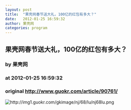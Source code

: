 ```yaml
---
layout: post
title:  "果壳网春节送大礼，100亿的红包有多大？"
date:   2012-01-25 16:59:32
author: 果壳网
categories: program
---
```


## 果壳网春节送大礼，100亿的红包有多大？
### by 果壳网
### at 2012-01-25 16:59:32
### original <http://www.guokr.com/article/90761/>

<div>
<img alt="http://img1.guokr.com/gkimage/nj/68/lu/nj68lu.png" src="http://img1.guokr.com/gkimage/nj/68/lu/nj68lu.png">
</div>